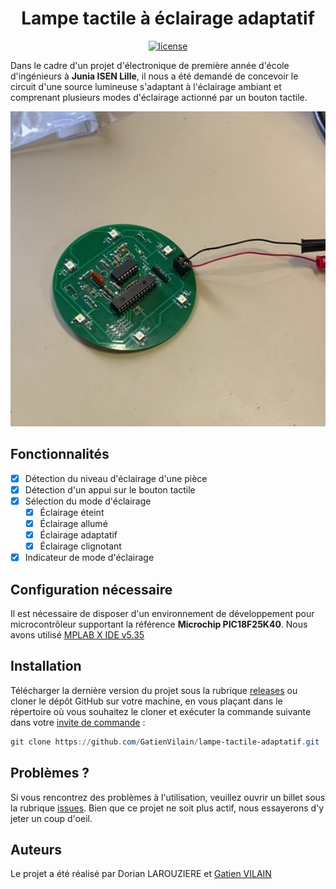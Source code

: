[license-url]: https://github.com/GatienVilain/lampe-tactile-adaptatif/blob/master/LICENSE "Ouvre la page de la licence"
[license-image]: https://img.shields.io/badge/license-MPL%20v2.0-blue.svg
[releases-url]: https://github.com/GatienVilain/lampe-tactile-adaptatif/releases "Ouvre la page des versions du projet"
[issues-url]: https://github.com/GatienVilain/lampe-tactile-adaptatif/issues "Ouvre la page des problèmes rencontrés"
[auteur-gatien-url]: https://github.com/GatienVilain "Ouvre la page GitHub de Gatien Vilain"

[presentation-image-url]: ./presentation/systeme-complet.png
[presentation-video-url]: ./presentation/systeme-complet.mp4



<div align="center">

# Lampe tactile à éclairage adaptatif
[![license][license-image]][license-url]

</div>

Dans le cadre d'un projet d'électronique de première année d'école d'ingénieurs à **Junia ISEN Lille**, il nous a été demandé de concevoir le circuit d'une source lumineuse s'adaptant à l'éclairage ambiant et comprenant plusieurs modes d'éclairage actionné par un bouton tactile.

[![système complet de la lampe tactile à éclairage adaptatif][presentation-image-url]][presentation-video-url]

## Fonctionnalités

- [x] Détection du niveau d'éclairage d'une pièce
- [x] Détection d'un appui sur le bouton tactile
- [x] Sélection du mode d'éclairage
  - [x] Éclairage éteint
  - [x] Éclairage allumé
  - [x] Éclairage adaptatif
  - [x] Éclairage clignotant
- [x] Indicateur de mode d'éclairage

## Configuration nécessaire

Il est nécessaire de disposer d'un environnement de développement pour microcontrôleur supportant la référence **Microchip PIC18F25K40**. Nous avons utilisé [MPLAB X IDE v5.35](https://www.microchip.com/en-us/tools-resources/develop/mplab-x-ide#)

## Installation

Télécharger la dernière version du projet sous la rubrique [releases][releases-url] ou cloner le dépôt GitHub sur votre machine, en vous plaçant dans le répertoire où vous souhaitez le cloner et exécuter la commande suivante dans votre [invite de commande](https://lecrabeinfo.net/ouvrir-linvite-de-commandes-sur-windows.html) :
```PowerShell
git clone https://github.com/GatienVilain/lampe-tactile-adaptatif.git
```

## Problèmes ?

Si vous rencontrez des problèmes à l'utilisation, veuillez ouvrir un billet sous la rubrique [issues][issues-url].
Bien que ce projet ne soit plus actif, nous essayerons d'y jeter un coup d'oeil.

## Auteurs

Le projet a été réalisé par Dorian LAROUZIERE et [Gatien VILAIN][auteur-gatien-url]